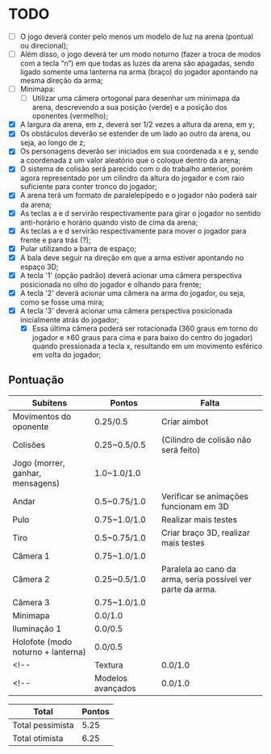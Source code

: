 # TODO

- [ ] O jogo deverá conter pelo menos um modelo de luz na arena (pontual ou direcional);
- [ ] Além disso, o jogo deverá ter um modo noturno (fazer a troca de modos com a tecla “n”) em que todas as luzes da arena são apagadas, sendo ligado somente uma lanterna na arma (braço) do jogador apontando na mesma direção da arma;
- [ ] Minimapa:
   - [ ] Utilizar uma câmera ortogonal para desenhar um minimapa da arena, descrevendo a sua posição (verde) e a posição dos oponentes (vermelho);
- [x] A largura da arena, em z, deverá ser 1/2 vezes a altura da arena, em y;
- [x] Os obstáculos deverão se estender de um lado ao outro da arena, ou seja, ao longo de z;
- [x] Os personagens deverão ser iniciados em sua coordenada x e y, sendo a coordenada z um valor aleatório que o coloque dentro da arena;
- [x] O sistema de colisão será parecido com o do trabalho anterior, porém agora representado por um cilindro da altura do jogador e com raio suficiente para conter tronco do jogador;
- [x] A arena terá um formato de paralelepípedo e o jogador não poderá sair da arena;
- [x] As teclas a e d servirão respectivamente para girar o jogador no sentido anti-horário e horário quando visto de cima da arena;
- [x] As teclas a e d servirão respectivamente para mover o jogador para frente e para trás (?);
- [x] Pular utilizando a barra de espaço;
- [x] A bala deve seguir na direção em que a arma estiver apontando no espaço 3D;
- [x] A tecla '1' (opção padrão) deverá acionar uma câmera perspectiva posicionada no olho do jogador e olhando para frente;
- [x] A tecla '2' deverá acionar uma câmera na arma do jogador, ou seja, como se fosse uma mira;
- [x] A tecla '3' deverá acionar uma câmera perspectiva posicionada inicialmente atrás do jogador;
   - [x] Essa última câmera poderá ser rotacionada (360 graus em torno do jogador e ±60 graus para cima e para baixo do centro do jogador) quando pressionada a tecla x, resultando em um movimento esférico em volta do jogador;

## Pontuação

|Subitens|Pontos|Falta|
|---|---|---|
|Movimentos do oponente|0.25/0.5|Criar aimbot|
|Colisões|0.25~0.5/0.5|(Cilindro de colisão não será feito)|
|Jogo (morrer, ganhar, mensagens)|1.0~1.0/1.0|
|Andar|0.5~0.75/1.0|Verificar se animações funcionam em 3D|
|Pulo|0.75~1.0/1.0|Realizar mais testes|
|Tiro|0.5~0.75/1.0|Criar braço 3D, realizar mais testes|
|Câmera 1|0.75~1.0/1.0||
|Câmera 2|0.25~0.5/1.0|Paralela ao cano da arma, seria possível ver parte da arma.|
|Câmera 3|0.75~1.0/1.0||
|Minimapa|0.0/1.0|
|Iluminação 1|0.0/0.5|
|Holofote (modo noturno + lanterna)|0.0/0.5|
<!-- |Textura|0.0/1.0| -->
<!-- |Modelos avançados|0.0/1.0| -->

|Total|Pontos|
|---|---|
|Total pessimista|5.25|
|Total otimista|6.25|
